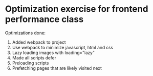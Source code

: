 # Optimization exercise for frontend performance class

Optimizations done:
1. Added webpack to project
2. Use webpack to minimize javascript, html and css
3. Lazy loading images with loading="lazy"
4. Made all scripts defer
5. Preloading scripts
6. Prefetching pages that are likely visited next

